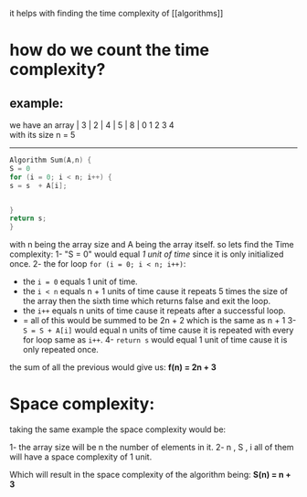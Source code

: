 it helps with finding the time complexity of [[algorithms]]

# how do we count the time complexity?
## example:
we have an array  | 3 | 2 | 4 | 5 | 8 |
	            0 1   2   3   4    
	with its size n = 5

----------------------------------------
``` C
Algorithm Sum(A,n) {
S = 0
for (i = 0; i < n; i++) {
s = s  + A[i];


}
return s;
}
```
with n being the array size and A being the array itself.
so lets find the Time complexity:
1- "S = 0" would equal *1 unit of time* since it is only initialized once.
2- the for loop  `for (i = 0; i < n; i++)`:
- the `i = 0` equals 1 unit of time.
- the `i < n` equals n + 1 units of time cause it repeats 5 times the size of the array then the sixth time which returns false and exit the loop.
- the `i++` equals n units of time cause it repeats after a successful loop.
- = all of this would be summed to be 2n + 2 which is the same as n + 1
3- `S = S + A[i]` would equal n units of time cause it is repeated with every for loop same as `i++`.
4- `return s` would equal 1 unit of time cause it is only repeated once.

the sum of all the previous would  give us: **f(n) = 2n + 3** 

# Space complexity:
taking the same example the space complexity would be:

1- the array size will be n the number of elements in it.
2- n , S , i all of them will have a space complexity of 1 unit.

Which will result in the space complexity of the algorithm being: **S(n) = n + 3**

